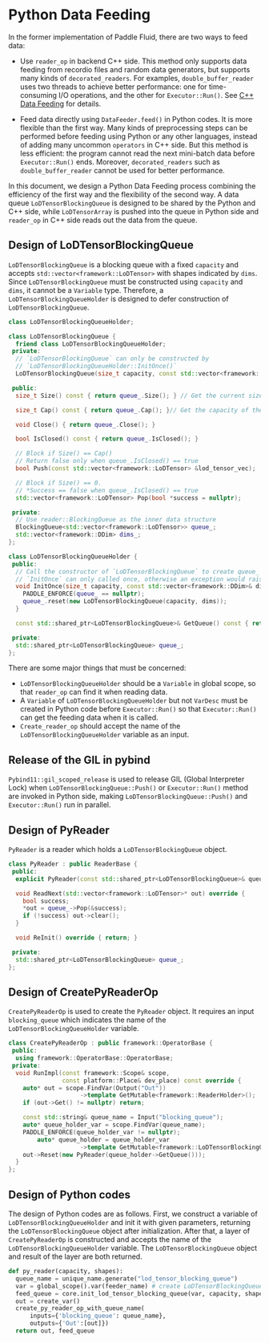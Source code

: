 # Python Data Feeding

In the former implementation of Paddle Fluid, there are two ways to feed data:

- Use `reader_op` in backend C++ side. This method only supports data feeding from recordio files and random data generators, but supports many kinds of `decorated_readers`. For examples, `double_buffer_reader` uses two threads to achieve better performance: one for time-consuming I/O operations, and the other for `Executor::Run()`. See [C++ Data Feeding](https://github.com/PaddlePaddle/Paddle/blob/develop/doc/fluid/design/concepts/cpp_data_feeding.md) for details.

- Feed data directly using `DataFeeder.feed()` in Python codes. It is more flexible than the first way. Many kinds of preprocessing steps can be performed before feeding using Python or any other languages, instead of adding many uncommon `operators` in C++ side. But this method is less efficient: the program cannot read the next mini-batch data before `Executor::Run()` ends. Moreover, `decorated_readers` such as `double_buffer_reader` cannot be used for better performance.

In this document, we design a Python Data Feeding process combining the efficiency of the first way and the flexibility of the second way. A data queue `LoDTensorBlockingQueue` is designed to be shared by the Python and C++ side, while `LoDTensorArray` is pushed into the queue in Python side and `reader_op` in C++ side reads out the data from the queue.


## Design of LoDTensorBlockingQueue
`LoDTensorBlockingQueue` is a blocking queue with a fixed `capacity` and accepts `std::vector<framework::LoDTensor>` with shapes indicated by `dims`. Since `LoDTensorBlockingQueue` must be constructed using `capacity` and `dims`, it cannot be a `Variable` type. Therefore, a `LoDTensorBlockingQueueHolder` is designed to defer construction of `LoDTensorBlockingQueue`.

```C++
class LoDTensorBlockingQueueHolder;

class LoDTensorBlockingQueue {
  friend class LoDTensorBlockingQueueHolder;
 private:
  // `LoDTensorBlockingQueue` can only be constructed by
  // `LoDTensorBlockingQueueHolder::InitOnce()`
  LoDTensorBlockingQueue(size_t capacity, const std::vector<framework::DDim>& dims);

 public:
  size_t Size() const { return queue_.Size(); } // Get the current size of the queue

  size_t Cap() const { return queue_.Cap(); }// Get the capacity of the queue

  void Close() { return queue_.Close(); }

  bool IsClosed() const { return queue_.IsClosed(); }

  // Block if Size() == Cap()
  // Return false only when queue_.IsClosed() == true
  bool Push(const std::vector<framework::LoDTensor> &lod_tensor_vec);

  // Block if Size() == 0.
  // *Success == false when queue_.IsClosed() == true
  std::vector<framework::LoDTensor> Pop(bool *success = nullptr);

 private:
  // Use reader::BlockingQueue as the inner data structure
  BlockingQueue<std::vector<framework::LoDTensor>> queue_;
  std::vector<framework::DDim> dims_;
};

class LoDTensorBlockingQueueHolder {
 public:  
  // Call the constructor of `LoDTensorBlockingQueue` to create queue_
  // `InitOnce` can only called once, otherwise an exception would raise
  void InitOnce(size_t capacity, const std::vector<framework::DDim>& dims) {
    PADDLE_ENFORCE(queue_ == nullptr);
    queue_.reset(new LoDTensorBlockingQueue(capacity, dims));
  }

  const std::shared_ptr<LoDTensorBlockingQueue>& GetQueue() const { return queue_; }

 private:
  std::shared_ptr<LoDTensorBlockingQueue> queue_;
};
```

There are some major things that must be concerned:
- `LoDTensorBlockingQueueHolder` should be a `Variable` in global scope, so that `reader_op` can find it when reading data.
- A `Variable` of `LoDTensorBlockingQueueHolder` but not `VarDesc` must be created in Python code before `Executor::Run()` so that `Executor::Run()` can get the feeding data when it is called.
- `Create_reader_op` should accept the name of the `LoDTensorBlockingQueueHolder` variable as an input.


## Release of the GIL in pybind
`Pybind11::gil_scoped_release` is used to release GIL (Global Interpreter Lock) when `LoDTensorBlockingQueue::Push()` or `Executor::Run()` method are invoked in Python side, making `LoDTensorBlockingQueue::Push()` and `Executor::Run()` run in parallel.


## Design of PyReader
`PyReader` is a reader which holds a `LoDTensorBlockingQueue` object.
```C++
class PyReader : public ReaderBase {
 public:
  explicit PyReader(const std::shared_ptr<LoDTensorBlockingQueue>& queue);

  void ReadNext(std::vector<framework::LoDTensor>* out) override {
    bool success;
    *out = queue_->Pop(&success);
    if (!success) out->clear();
  }

  void ReInit() override { return; }

 private:
  std::shared_ptr<LoDTensorBlockingQueue> queue_;
};
```


## Design of CreatePyReaderOp
`CreatePyReaderOp` is used to create the `PyReader` object. It requires an input `blocking_queue` which indicates the name of the `LoDTensorBlockingQueueHolder` variable.
```C++
class CreatePyReaderOp : public framework::OperatorBase {
 public:
  using framework::OperatorBase::OperatorBase;
 private:
  void RunImpl(const framework::Scope& scope,
               const platform::Place& dev_place) const override {
    auto* out = scope.FindVar(Output("Out"))
                    ->template GetMutable<framework::ReaderHolder>();
    if (out->Get() != nullptr) return;

    const std::string& queue_name = Input("blocking_queue");
    auto* queue_holder_var = scope.FindVar(queue_name);
    PADDLE_ENFORCE(queue_holder_var != nullptr);
        auto* queue_holder = queue_holder_var
                    ->template GetMutable<framework::LoDTensorBlockingQueueHolder>();
    out->Reset(new PyReader(queue_holder->GetQueue()));
  }
};
```

## Design of Python codes
The design of Python codes are as follows. First, we construct a variable of `LoDTensorBlockingQueueHolder` and init it with given parameters, returning the `LoDTensorBlockingQueue` object after initialization. After that, a layer of `CreatePyReaderOp` is constructed and accepts the name of the `LoDTensorBlockingQueueHolder` variable. The `LoDTensorBlockingQueue` object and result of the layer are both returned.
```Python
def py_reader(capacity, shapes):
  queue_name = unique_name.generate("lod_tensor_blocking_queue")
  var = global_scope().var(feeder_name) # create LoDTensorBlockingQueueHolder Variable
  feed_queue = core.init_lod_tensor_blocking_queue(var, capacity, shapes) # init the queue
  out = create_var()
  create_py_reader_op_with_queue_name(
      inputs={'blocking_queue': queue_name},
      outputs={'Out':[out]})  
  return out, feed_queue
```
